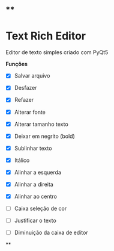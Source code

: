 ## **

# Text Rich Editor
Editor de texto simples criado com PyQt5

**Funções**

  
  

 - [x] Salvar arquivo

  
 

 - [x] Desfazer

     
  - [x] Refazer

  - [x] Alterar fonte

        

  - [x] Alterar tamanho texto

        

  - [x] Deixar em negrito (bold)

        

 - [x] Sublinhar texto

      
  - [x] Itálico

        

 - [x] Alinhar a esquerda

        

 - [x] Alinhar a direita

     
 - [x] Alinhar ao centro

 - [ ] Caixa seleção de cor
 - [ ] Justificar o texto
 - [ ] Diminuição da caixa de editor

**

